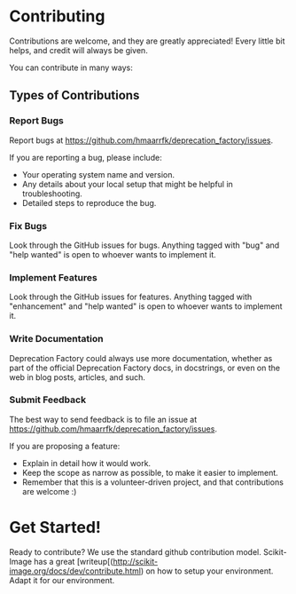 # Contributing

Contributions are welcome, and they are greatly appreciated! Every little bit
helps, and credit will always be given.

You can contribute in many ways:

## Types of Contributions

### Report Bugs

Report bugs at https://github.com/hmaarrfk/deprecation_factory/issues.

If you are reporting a bug, please include:

  * Your operating system name and version.
  * Any details about your local setup that might be helpful in troubleshooting.
  * Detailed steps to reproduce the bug.

### Fix Bugs

Look through the GitHub issues for bugs. Anything tagged with "bug" and "help
wanted" is open to whoever wants to implement it.

### Implement Features

Look through the GitHub issues for features. Anything tagged with "enhancement"
and "help wanted" is open to whoever wants to implement it.

### Write Documentation

Deprecation Factory could always use more documentation, whether as part of the
official Deprecation Factory docs, in docstrings, or even on the web in blog posts,
articles, and such.

### Submit Feedback

The best way to send feedback is to file an issue at https://github.com/hmaarrfk/deprecation_factory/issues.

If you are proposing a feature:

  * Explain in detail how it would work.
  * Keep the scope as narrow as possible, to make it easier to implement.
  * Remember that this is a volunteer-driven project, and that contributions
    are welcome :)

# Get Started!

Ready to contribute? We use the standard github contribution model.
Scikit-Image has a great
[writeup[(http://scikit-image.org/docs/dev/contribute.html) on how to setup
your environment. Adapt it for our environment.
